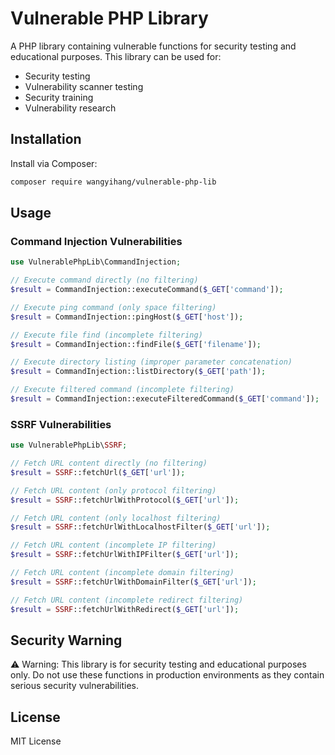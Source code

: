 # Vulnerable PHP Library

A PHP library containing vulnerable functions for security testing and educational purposes. This library can be used for:
- Security testing
- Vulnerability scanner testing
- Security training
- Vulnerability research

## Installation

Install via Composer:

```bash
composer require wangyihang/vulnerable-php-lib
```

## Usage

### Command Injection Vulnerabilities

```php
use VulnerablePhpLib\CommandInjection;

// Execute command directly (no filtering)
$result = CommandInjection::executeCommand($_GET['command']);

// Execute ping command (only space filtering)
$result = CommandInjection::pingHost($_GET['host']);

// Execute file find (incomplete filtering)
$result = CommandInjection::findFile($_GET['filename']);

// Execute directory listing (improper parameter concatenation)
$result = CommandInjection::listDirectory($_GET['path']);

// Execute filtered command (incomplete filtering)
$result = CommandInjection::executeFilteredCommand($_GET['command']);
```

### SSRF Vulnerabilities

```php
use VulnerablePhpLib\SSRF;

// Fetch URL content directly (no filtering)
$result = SSRF::fetchUrl($_GET['url']);

// Fetch URL content (only protocol filtering)
$result = SSRF::fetchUrlWithProtocol($_GET['url']);

// Fetch URL content (only localhost filtering)
$result = SSRF::fetchUrlWithLocalhostFilter($_GET['url']);

// Fetch URL content (incomplete IP filtering)
$result = SSRF::fetchUrlWithIPFilter($_GET['url']);

// Fetch URL content (incomplete domain filtering)
$result = SSRF::fetchUrlWithDomainFilter($_GET['url']);

// Fetch URL content (incomplete redirect filtering)
$result = SSRF::fetchUrlWithRedirect($_GET['url']);
```

## Security Warning

⚠️ Warning: This library is for security testing and educational purposes only. Do not use these functions in production environments as they contain serious security vulnerabilities.

## License

MIT License 